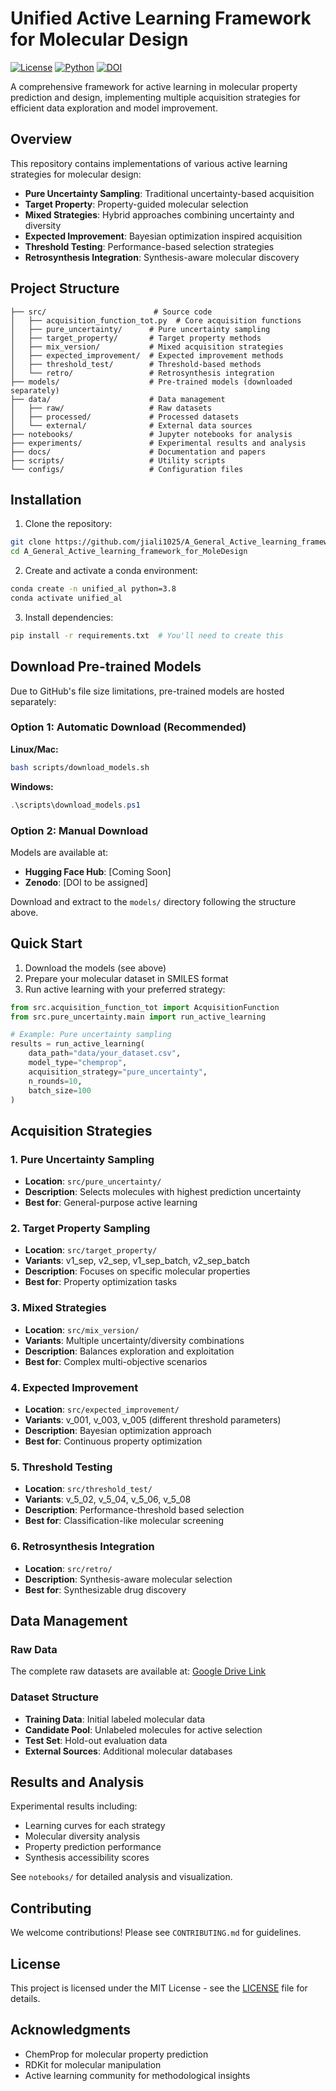 # Unified Active Learning Framework for Molecular Design

[![License](https://img.shields.io/badge/license-MIT-blue.svg)](LICENSE)
[![Python](https://img.shields.io/badge/python-3.8+-green.svg)](https://python.org)
[![DOI](https://img.shields.io/badge/DOI-pending-orange.svg)](#citation)

A comprehensive framework for active learning in molecular property prediction and design, implementing multiple acquisition strategies for efficient data exploration and model improvement.

## Overview

This repository contains implementations of various active learning strategies for molecular design:

- **Pure Uncertainty Sampling**: Traditional uncertainty-based acquisition
- **Target Property**: Property-guided molecular selection  
- **Mixed Strategies**: Hybrid approaches combining uncertainty and diversity
- **Expected Improvement**: Bayesian optimization inspired acquisition
- **Threshold Testing**: Performance-based selection strategies
- **Retrosynthesis Integration**: Synthesis-aware molecular discovery

## Project Structure

```
├── src/                        # Source code
│   ├── acquisition_function_tot.py  # Core acquisition functions
│   ├── pure_uncertainty/      # Pure uncertainty sampling
│   ├── target_property/       # Target property methods
│   ├── mix_version/           # Mixed acquisition strategies
│   ├── expected_improvement/  # Expected improvement methods
│   ├── threshold_test/        # Threshold-based methods
│   └── retro/                 # Retrosynthesis integration
├── models/                    # Pre-trained models (downloaded separately)
├── data/                      # Data management
│   ├── raw/                   # Raw datasets
│   ├── processed/             # Processed datasets
│   └── external/              # External data sources  
├── notebooks/                 # Jupyter notebooks for analysis
├── experiments/               # Experimental results and analysis
├── docs/                      # Documentation and papers
├── scripts/                   # Utility scripts
└── configs/                   # Configuration files
```

## Installation

1. Clone the repository:
```bash
git clone https://github.com/jiali1025/A_General_Active_learning_framework_for_MoleDesign.git
cd A_General_Active_learning_framework_for_MoleDesign
```

2. Create and activate a conda environment:
```bash
conda create -n unified_al python=3.8
conda activate unified_al
```

3. Install dependencies:
```bash
pip install -r requirements.txt  # You'll need to create this
```

## Download Pre-trained Models

Due to GitHub's file size limitations, pre-trained models are hosted separately:

### Option 1: Automatic Download (Recommended)

**Linux/Mac:**
```bash
bash scripts/download_models.sh
```

**Windows:**
```powershell
.\scripts\download_models.ps1
```

### Option 2: Manual Download

Models are available at:
- **Hugging Face Hub**: [Coming Soon] 
- **Zenodo**: [DOI to be assigned]

Download and extract to the `models/` directory following the structure above.

## Quick Start

1. Download the models (see above)
2. Prepare your molecular dataset in SMILES format
3. Run active learning with your preferred strategy:

```python
from src.acquisition_function_tot import AcquisitionFunction
from src.pure_uncertainty.main import run_active_learning

# Example: Pure uncertainty sampling
results = run_active_learning(
    data_path="data/your_dataset.csv",
    model_type="chemprop",
    acquisition_strategy="pure_uncertainty",
    n_rounds=10,
    batch_size=100
)
```

## Acquisition Strategies

### 1. Pure Uncertainty Sampling
- **Location**: `src/pure_uncertainty/`
- **Description**: Selects molecules with highest prediction uncertainty
- **Best for**: General-purpose active learning

### 2. Target Property Sampling  
- **Location**: `src/target_property/`
- **Variants**: v1_sep, v2_sep, v1_sep_batch, v2_sep_batch
- **Description**: Focuses on specific molecular properties
- **Best for**: Property optimization tasks

### 3. Mixed Strategies
- **Location**: `src/mix_version/`
- **Variants**: Multiple uncertainty/diversity combinations
- **Description**: Balances exploration and exploitation
- **Best for**: Complex multi-objective scenarios

### 4. Expected Improvement
- **Location**: `src/expected_improvement/`  
- **Variants**: v_001, v_003, v_005 (different threshold parameters)
- **Description**: Bayesian optimization approach
- **Best for**: Continuous property optimization

### 5. Threshold Testing
- **Location**: `src/threshold_test/`
- **Variants**: v_5_02, v_5_04, v_5_06, v_5_08
- **Description**: Performance-threshold based selection
- **Best for**: Classification-like molecular screening

### 6. Retrosynthesis Integration
- **Location**: `src/retro/`
- **Description**: Synthesis-aware molecular selection
- **Best for**: Synthesizable drug discovery

## Data Management

### Raw Data
The complete raw datasets are available at: [Google Drive Link](https://drive.google.com/drive/folders/157SqOv5A0NVQMEXT0wPlbo7ndq91Fs8V?usp=sharing)

### Dataset Structure
- **Training Data**: Initial labeled molecular data
- **Candidate Pool**: Unlabeled molecules for active selection
- **Test Set**: Hold-out evaluation data
- **External Sources**: Additional molecular databases

## Results and Analysis

Experimental results including:
- Learning curves for each strategy
- Molecular diversity analysis  
- Property prediction performance
- Synthesis accessibility scores

See `notebooks/` for detailed analysis and visualization.

## Contributing

We welcome contributions! Please see `CONTRIBUTING.md` for guidelines.

## License

This project is licensed under the MIT License - see the [LICENSE](LICENSE) file for details.

## Acknowledgments

- ChemProp for molecular property prediction
- RDKit for molecular manipulation
- Active learning community for methodological insights
